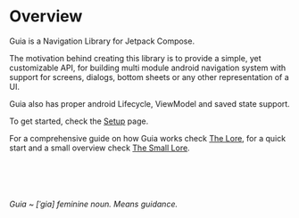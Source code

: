 # Overview

Guia is a Navigation Library for Jetpack Compose.

The motivation behind creating this library is to provide a simple, yet customizable API, for building multi module android navigation system with support for screens, dialogs, bottom sheets or any other representation of a UI.

Guia also has proper android Lifecycle, ViewModel and saved state support.

To get started, check the [Setup](setup.md) page.

For a comprehensive guide on how Guia works check [The Lore](using-guia/the-lore/), for a quick start and a small overview check [The Small Lore](using-guia/express-lore/).

<div>

<figure><img src=".gitbook/assets/viewmodel (1).png" alt=""><figcaption></figcaption></figure>

 

<figure><img src=".gitbook/assets/bottomsheet (1).png" alt=""><figcaption></figcaption></figure>

 

<figure><img src=".gitbook/assets/nested.png" alt=""><figcaption></figcaption></figure>

 

<figure><img src=".gitbook/assets/viewpager-stack.png" alt=""><figcaption></figcaption></figure>

 

<figure><img src=".gitbook/assets/dialogs.png" alt=""><figcaption></figcaption></figure>

</div>

_Guia \~ \[ˈɡia] feminine noun. Means guidance._
